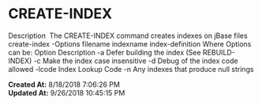# CREATE-INDEX


Description  The CREATE-INDEX command creates indexes on jBase files create-index -Options filename indexname index-definition Where Options can be: Option Description -a Defer building the index (See REBUILD-INDEX) -c Make the index case insensitive -d Debug of the index code allowed -lcode Index Lookup Code -n Any indexes that produce null strings  

**Created At:** 8/18/2018 7:06:26 PM  
**Updated At:** 9/26/2018 10:45:15 PM  

